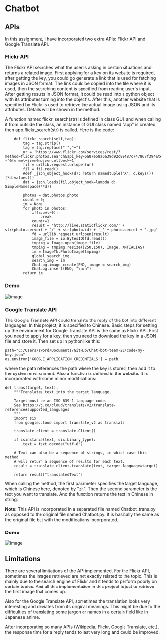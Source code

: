 # Chatbot

## APIs
In this assignment, I have incorporated two extra APIs: Flickr API and Google Translate API. 

### Flickr API
The Flickr API searches what the user is asking in certain situations and returns a related image. First applying for a key on its website is required, after getting the key, you could go generate a link that is used for fetching images in JSON format. The link could be copied into the file where it is used, then the searching content is specified from reading user's input. After getting results in JSON format, it could be read into a python object with its attributes turning into the object's. After this, another website that is specified by Flickr is used to retrieve the actual image using JSON and its attributes. Details will be shown in the method.

A function named flickr_search(str) is defined in class GUI, and when calling it from outside the class, an instance of GUI class named "app" is created, then app.flickr_search(str) is called. Here is the code:

```
    def flickr_search(self,tag):
        tag = tag.strip()
        tag = tag.replace(" ","+")
        ur = 'https://www.flickr.com/services/rest/?method=flickr.photos.search&api_key=6a87e58a6a39d92c88487c747867f394&text='+tag +'&format=json&nojsoncallback=1'
        fil = urllib.request.urlopen(ur)
        fil = fil.read()
        #def _json_object_hook(d): return namedtuple('X', d.keys())(*d.values())
        dat = json.loads(fil,object_hook=lambda d: SimpleNamespace(**d))
    
        photos = dat.photos.photo
        count = 0;
        im = None
        for photo in photos:
            if(count>0):
                break
            count+=1
            result = 'http://live.staticflickr.com/' + str(photo.server) + '/' + str(photo.id) + '_' + photo.secret + '.jpg'
            fd = urllib.request.urlopen(result)
            image_file = io.BytesIO(fd.read())
            tmpimg = Image.open(image_file)
            tmpimg = tmpimg.resize((250,150), Image. ANTIALIAS)
            im = ImageTk.PhotoImage(tmpimg)
            global search_img
            search_img = im
            ChatLog.image_create(END, image = search_img)
            ChatLog.insert(END, "\n\n")
        return im 
```
### Demo
![image](https://user-images.githubusercontent.com/50982809/114362529-02e15700-9baa-11eb-8b81-5bdb625badaf.png)

### Google Translate API
The Google Translate API could translate the reply of the bot into different languages. In this project, it is specified to Chinese. Basic steps for setting up the environment for Google Translate API is the same as Flickr API. First you need to apply for a key, then you need to download the key in a JSON file and store it. Then set up in python like this:

```
path="C:/Users/sword/Documents/GitHub/Chat-bot-team-20/code/my-key.json"
os.environ['GOOGLE_APPLICATION_CREDENTIALS'] = path
```
where the path references the path where the key is stored, then add it to the system environment. Also a function is defined in the website. It is incorporated with some minor modifications:
```
def trans(target, text):
    """Translates text into the target language.

    Target must be an ISO 639-1 language code.
    See https://g.co/cloud/translate/v2/translate-reference#supported_languages
    """
    import six
    from google.cloud import translate_v2 as translate

    translate_client = translate.Client()

    if isinstance(text, six.binary_type):
        text = text.decode("utf-8")

    # Text can also be a sequence of strings, in which case this method
    # will return a sequence of results for each text.
    result = translate_client.translate(text, target_language=target)
    
    return result["translatedText"]
```
When calling the method, the first parameter specifies the target language, which is Chinese here, denoted by "zh". Then the second parameter is the text you want to translate. And the function returns the text in Chinese in string.

<b>Note:</b> This API is incorporated in a separated file named Chatbot_trans.py as opposed to the original file named Chatbot.py. It is basically the same as the original file but with the modifications incorporated.

### Demo
![image](https://user-images.githubusercontent.com/50982809/114363375-e72a8080-9baa-11eb-8459-027a0e2209d0.png)


## Limitations
There are several limitations of the API implemented. For the Flickr API, sometimes the images retrieved are not exactly related to the topic. This is mainly due to the search engine of Flickr and it tends to perform poorly on certain topics. And all this implementation in this project is just to retrieve the first image that comes up.

Also for the Google Translate API, sometimes the translation looks very interesting and deviates from its original meanings. This might be due to the difficulties of translating some jargon or names in a certain field like in Japanese anime.

After incorporating so many APIs (Wikipedia, Flickr, Google Translate, etc.), the response time for a reply tends to last very long and could be improved.
